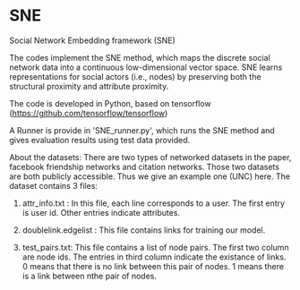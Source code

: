 # SNE
Social Network Embedding framework (SNE)

The codes implement the SNE method, which maps the discrete social network data into a continuous low-dimensional vector space. SNE learns representations for social actors (i.e., nodes) by preserving both the structural proximity and attribute proximity. 

The code is developed in Python, based on tensorflow (https://github.com/tensorflow/tensorflow)

A Runner is provide in 'SNE_runner.py', which runs the SNE method and gives evaluation results using test data provided.

About the datasets: There are two types of networked datasets in the paper, facebook friendship networks and citation networks. Those two datasets are both publicly accessible. Thus we give an example one (UNC) here. The dataset contains 3 files:

1. attr_info.txt : In this file, each line corresponds to a user. The first entry is user id. Other entries indicate attributes.


2. doublelink.edgelist : This file contains links for training our model.

3. test_pairs.txt: This file contains a list of node pairs. The first two column are node ids. The entries in third column indicate the existance of links. 0 means that there is no link between this pair of nodes. 1 means there is a link between nthe pair of nodes.
